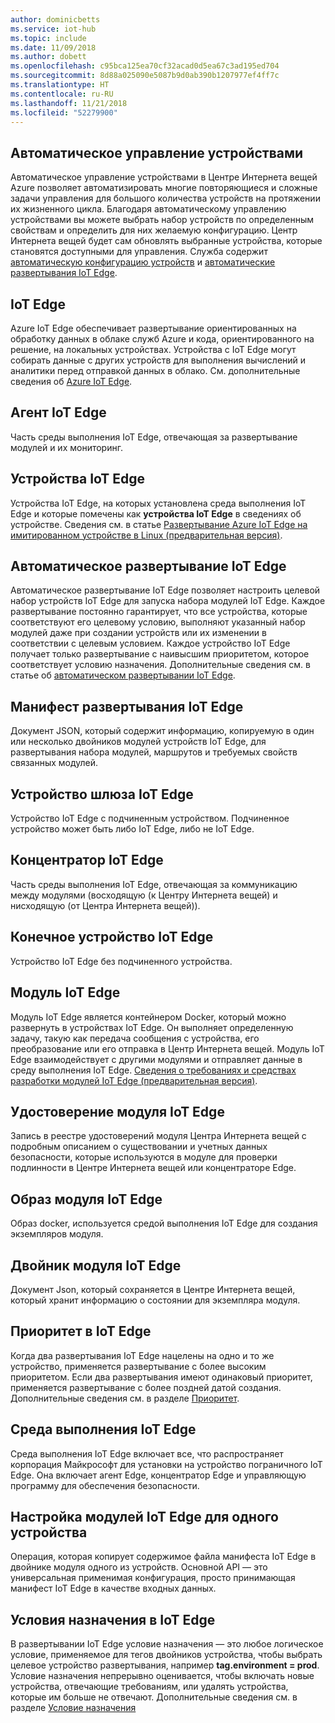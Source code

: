 ```yaml
---
author: dominicbetts
ms.service: iot-hub
ms.topic: include
ms.date: 11/09/2018
ms.author: dobett
ms.openlocfilehash: c95bca125ea70cf32acad0d5ea67c3ad195ed704
ms.sourcegitcommit: 8d88a025090e5087b9d0ab390b1207977ef4ff7c
ms.translationtype: HT
ms.contentlocale: ru-RU
ms.lasthandoff: 11/21/2018
ms.locfileid: "52279900"
---
```

## <a name="automatic-device-management"></a>Автоматическое управление устройствами
Автоматическое управление устройствами в Центре Интернета вещей Azure позволяет автоматизировать многие повторяющиеся и сложные задачи управления для большого количества устройств на протяжении их жизненного цикла. Благодаря автоматическому управлению устройствами вы можете выбрать набор устройств по определенным свойствам и определить для них желаемую конфигурацию. Центр Интернета вещей будет сам обновлять выбранные устройства, которые становятся доступными для управления.  Служба содержит [автоматическую конфигурацию устройств](../articles/iot-hub/iot-hub-auto-device-config.md) и [автоматические развертывания IoT Edge](../articles/iot-edge/how-to-deploy-monitor.md).

## <a name="iot-edge"></a>IoT Edge
Azure IoT Edge обеспечивает развертывание ориентированных на обработку данных в облаке служб Azure и кода, ориентированного на решение, на локальных устройствах. Устройства с IoT Edge могут собирать данные с других устройств для выполнения вычислений и аналитики перед отправкой данных в облако. См. дополнительные сведения об [Azure IoT Edge](https://docs.microsoft.com/azure/iot-edge/).

## <a name="iot-edge-agent"></a>Агент IoT Edge
Часть среды выполнения IoT Edge, отвечающая за развертывание модулей и их мониторинг.

## <a name="iot-edge-device"></a>Устройства IoT Edge
Устройства IoT Edge, на которых установлена среда выполнения IoT Edge и которые помечены как **устройства IoT Edge** в сведениях об устройстве. Сведения см. в статье [Развертывание Azure IoT Edge на имитированном устройстве в Linux (предварительная версия)](https://docs.microsoft.com/azure/iot-edge/tutorial-simulate-device-linux).

## <a name="iot-edge-automatic-deployment"></a>Автоматическое развертывание IoT Edge
Автоматическое развертывание IoT Edge позволяет настроить целевой набор устройств IoT Edge для запуска набора модулей IoT Edge. Каждое развертывание постоянно гарантирует, что все устройства, которые соответствуют его целевому условию, выполняют указанный набор модулей даже при создании устройств или их изменении в соответствии с целевым условием. Каждое устройство IoT Edge получает только развертывание с наивысшим приоритетом, которое соответствует условию назначения. Дополнительные сведения см. в статье об [автоматическом развертывании IoT Edge](https://docs.microsoft.com/azure/iot-edge/module-deployment-monitoring).

## <a name="iot-edge-deployment-manifest"></a>Манифест развертывания IoT Edge
Документ JSON, который содержит информацию, копируемую в один или несколько двойников модулей устройств IoT Edge, для развертывания набора модулей, маршрутов и требуемых свойств связанных модулей.

## <a name="iot-edge-gateway-device"></a>Устройство шлюза IoT Edge
Устройство IoT Edge с подчиненным устройством. Подчиненное устройство может быть либо IoT Edge, либо не IoT Edge.

## <a name="iot-edge-hub"></a>Концентратор IoT Edge
Часть среды выполнения IoT Edge, отвечающая за коммуникацию между модулями (восходящую (к Центру Интернета вещей) и нисходящую (от Центра Интернета вещей)). 

## <a name="iot-edge-leaf-device"></a>Конечное устройство IoT Edge
Устройство IoT Edge без подчиненного устройства. 

## <a name="iot-edge-module"></a>Модуль IoT Edge
Модуль IoT Edge является контейнером Docker, который можно развернуть в устройствах IoT Edge. Он выполняет определенную задачу, такую как передача сообщения с устройства, его преобразование или его отправка в Центр Интернета вещей. Модуль IoT Edge взаимодействует с другими модулями и отправляет данные в среду выполнения IoT Edge. [Сведения о требованиях и средствах разработки модулей IoT Edge (предварительная версия)](https://docs.microsoft.com/azure/iot-edge/module-development).

## <a name="iot-edge-module-identity"></a>Удостоверение модуля IoT Edge
Запись в реестре удостоверений модуля Центра Интернета вещей с подробным описанием о существовании и учетных данных безопасности, которые используются в модуле для проверки подлинности в Центре Интернета вещей или концентраторе Edge.

## <a name="iot-edge-module-image"></a>Образ модуля IoT Edge
Образ docker, используется средой выполнения IoT Edge для создания экземпляров модуля.

## <a name="iot-edge-module-twin"></a>Двойник модуля IoT Edge
Документ Json, который сохраняется в Центре Интернета вещей, который хранит информацию о состоянии для экземпляра модуля.

## <a name="iot-edge-priority"></a>Приоритет в IoT Edge
Когда два развертывания IoT Edge нацелены на одно и то же устройство, применяется развертывание с более высоким приоритетом. Если два развертывания имеют одинаковый приоритет, применяется развертывание с более поздней датой создания. Дополнительные сведения см. в разделе [Приоритет](https://docs.microsoft.com/azure/iot-edge/module-deployment-monitoring#priority).

## <a name="iot-edge-runtime"></a>Среда выполнения IoT Edge
Среда выполнения IoT Edge включает все, что распространяет корпорация Майкрософт для установки на устройство пограничного IoT Edge. Она включает агент Edge, концентратор Edge и управляющую программу для обеспечения безопасности.

## <a name="iot-edge-set-modules-to-a-single-device"></a>Настройка модулей IoT Edge для одного устройства
Операция, которая копирует содержимое файла манифеста IoT Edge в двойнике модуля одного из устройств. Основной API — это универсальная применимая конфигурация, просто принимающая манифест IoT Edge в качестве входных данных.

## <a name="iot-edge-target-condition"></a>Условия назначения в IoT Edge
В развертывании IoT Edge условие назначения — это любое логическое условие, применяемое для тегов двойников устройства, чтобы выбрать целевое устройство развертывания, например **tag.environment = prod**. Условие назначения непрерывно оценивается, чтобы включать новые устройства, отвечающие требованиям, или удалять устройства, которые им больше не отвечают. Дополнительные сведения см. в разделе [Условие назначения](https://docs.microsoft.com/azure/iot-edge/module-deployment-monitoring#target-condition)